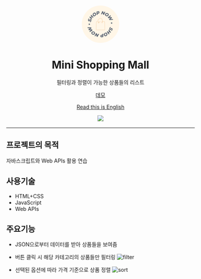 <div align="center">

<img src="images/logo.png" width="100" style="border-radius:50%">

<h1>Mini Shopping Mall</h1>

<p>필터링과 정렬이 가능한 상품들의 리스트</p>

<a href="https://hnjilee.github.io/mini-shopping-mall">데모</a>

<a href="https://github.com/hnjilee/mini-shopping-mall/">Read this is English</a>

<img src="https://user-images.githubusercontent.com/104768346/182783019-7e4dc293-911c-4ae6-a33a-09b89a77a33d.png" width="500">

</div>

---

## 프로젝트의 목적

자바스크립트와 Web APIs 활용 연습

## 사용기술

- HTML+CSS
- JavaScript
- Web APIs

## 주요기능

- JSON으로부터 데이터를 받아 상품들을 보여줌

- 버튼 클릭 시 해당 카테고리의 상품들만 필터링
  ![filter](https://user-images.githubusercontent.com/104768346/182789827-fb223564-90ce-4304-8d00-9d7b04e2dbca.gif)

- 선택된 옵션에 따라 가격 기준으로 상품 정렬
  ![sort](https://user-images.githubusercontent.com/104768346/182789849-8de6f6ea-16e2-46cb-b17e-6521f2d36936.gif)

